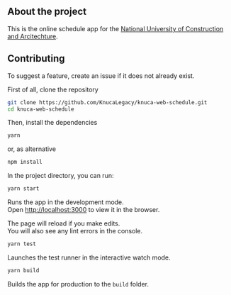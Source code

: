 ## About the project

This is the online schedule app for the [National University of Construction and Arcitechture](www.knuba.edu.ua).

## Contributing
To suggest a feature, create an issue if it does not already exist.

First of all, clone the repository

```sh
git clone https://github.com/KnucaLegacy/knuca-web-schedule.git
cd knuca-web-schedule
```
Then, install the dependencies
```sh
yarn
```

or, as alternative

```sh
npm install
```



In the project directory, you can run:

```sh
yarn start
```

Runs the app in the development mode.<br>
Open [http://localhost:3000](http://localhost:3000) to view it in the browser.

The page will reload if you make edits.<br>
You will also see any lint errors in the console.

```sh
yarn test
```

Launches the test runner in the interactive watch mode.<br>

```sh
yarn build
```

Builds the app for production to the `build` folder.<br>

